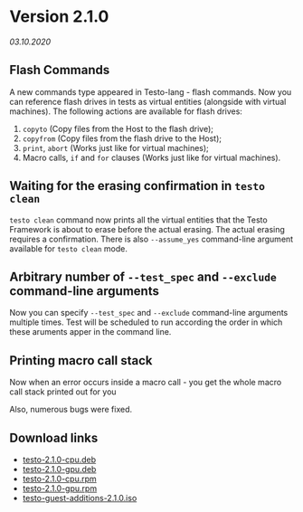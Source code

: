 # Version 2.1.0
*03.10.2020*

## Flash Commands

A new commands type appeared in Testo-lang - flash commands. Now you can reference flash drives in tests as virtual entities (alongside with virtual machines). The following actions are available for flash drives:
1. `copyto` (Copy files from the Host to the flash drive);
2. `copyfrom` (Copy files from the flash drive to the Host);
3. `print`, `abort` (Works just like for virtual machines);
4. Macro calls, `if` and `for` clauses (Works just like for virtual machines).

## Waiting for the erasing confirmation in `testo clean`

`testo clean` command now prints all the virtual entities that the Testo Framework is about to erase before the actual erasing. The actual erasing requires a confirmation. There is also `--assume_yes` command-line argument available for `testo clean` mode.

## Arbitrary number of `--test_spec` and `--exclude` command-line arguments

Now you can specify `--test_spec` and `--exclude` command-line arguments multiple times. Test will be scheduled to run according the order in which these aruments apper in the command line.

## Printing macro call stack

Now when an error occurs inside a macro call - you get the whole macro call stack printed out for you

Also, numerous bugs were fixed.

## Download links

- [testo-2.1.0-cpu.deb](https://testo-lang.ru/storage/dist/v2.1.0/testo-2.1.0-cpu.deb)
- [testo-2.1.0-gpu.deb](https://testo-lang.ru/storage/dist/v2.1.0/testo-2.1.0-gpu.deb)
- [testo-2.1.0-cpu.rpm](https://testo-lang.ru/storage/dist/v2.1.0/testo-2.1.0-cpu.rpm)
- [testo-2.1.0-gpu.rpm](https://testo-lang.ru/storage/dist/v2.1.0/testo-2.1.0-gpu.rpm)
- [testo-guest-additions-2.1.0.iso](https://testo-lang.ru/storage/dist/v2.1.0/testo-guest-additions-2.1.0.iso)

